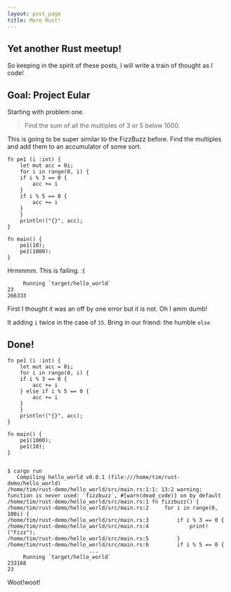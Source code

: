 ```yaml
---
layout: post_page
title: More Rust!
---
```


## Yet another Rust meetup!

So keeping in the spirit of these posts, I will write a train of thought as I code!


## Goal: Project Eular

Starting with problem one.

> Find the sum of all the multiples of 3 or 5 below 1000.

This is going to be super similar to the FizzBuzz before. Find the multiples
and add them to an accumulator of some sort.


	fn pe1 (i :int) {
	    let mut acc = 0i;
	    for i in range(0, i) {
		if i % 3 == 0 {
		    acc += i
		}
		if i % 5 == 0 {
		    acc += i
		}
	    }
	    println!("{}", acc);
	}

	fn main() {
	    pe1(10);
	    pe1(1000);
	}



Hrmmmm. This is failing. :(

	     Running `target/hello_world`
	23
	266333

First I thought it was an off by one error but it is not. Oh I amm dumb!

It adding `i` twice in the case of `15`. Bring in our friend: the humble `else`

## Done!

	fn pe1 (i :int) {
	    let mut acc = 0i;
	    for i in range(0, i) {
		if i % 3 == 0 {
		    acc += i
		} else if i % 5 == 0 {
		    acc += i
		}
	    }
	    println!("{}", acc);
	}

	fn main() {
	    pe1(1000);
	    pe1(10);
	}


	$ cargo run
	   Compiling hello_world v0.0.1 (file:///home/tim/rust-demo/hello_world)
	/home/tim/rust-demo/hello_world/src/main.rs:1:1: 13:2 warning: function is never used: `fizzbuzz`, #[warn(dead_code)] on by default
	/home/tim/rust-demo/hello_world/src/main.rs:1 fn fizzbuzz() {
	/home/tim/rust-demo/hello_world/src/main.rs:2     for i in range(0, 100i) {
	/home/tim/rust-demo/hello_world/src/main.rs:3         if i % 3 == 0 {
	/home/tim/rust-demo/hello_world/src/main.rs:4             print!("Fizz");
	/home/tim/rust-demo/hello_world/src/main.rs:5         }
	/home/tim/rust-demo/hello_world/src/main.rs:6         if i % 5 == 0 {
						      ...
	     Running `target/hello_world`
	233168
	23


Woot!woot!



